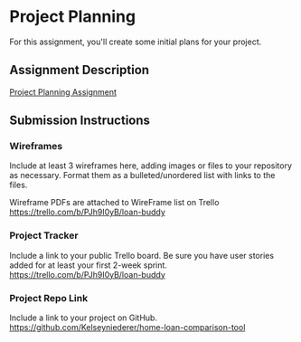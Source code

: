 # Project Planning
For this assignment, you'll create some initial plans for your project.

## Assignment Description
[Project Planning Assignment](https://education.launchcode.org/liftoff/modules/assignments/project-planning)

## Submission Instructions

### Wireframes

Include at least 3 wireframes here, adding images or files to your repository as necessary. Format them as a bulleted/unordered list with links to the files.

Wireframe PDFs are attached to WireFrame list on Trello
https://trello.com/b/PJh9I0yB/loan-buddy
### Project Tracker

Include a link to your public Trello board. Be sure you have user stories added for at least your first 2-week sprint.
https://trello.com/b/PJh9I0yB/loan-buddy

### Project Repo Link

Include a link to your project on GitHub.
https://github.com/Kelseyniederer/home-loan-comparison-tool
